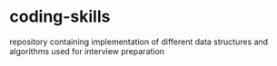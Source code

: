 # coding-skills
repository containing implementation of different data structures and algorithms used for interview preparation
